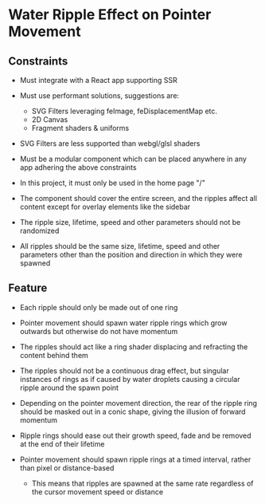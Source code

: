 # Water Ripple Effect on Pointer Movement

## Constraints

- Must integrate with a React app supporting SSR

- Must use performant solutions, suggestions are:
  - SVG Filters leveraging feImage, feDisplacementMap etc.
  - 2D Canvas
  - Fragment shaders & uniforms

- SVG Filters are less supported than webgl/glsl shaders

- Must be a modular component which can be placed anywhere in any app adhering the above constraints

- In this project, it must only be used in the home page "/"

- The component should cover the entire screen, and the ripples affect all content except for overlay elements like the sidebar

- The ripple size, lifetime, speed and other parameters should not be randomized

- All ripples should be the same size, lifetime, speed and other parameters other than the position and direction in which they were spawned

## Feature

- Each ripple should only be made out of one ring

- Pointer movement should spawn water ripple rings which grow outwards but otherwise do not have momentum

- The ripples should act like a ring shader displacing and refracting the content behind them

- The ripples should not be a continuous drag effect, but singular instances of rings as if caused by water droplets causing a circular ripple around the spawn point

- Depending on the pointer movement direction, the rear of the ripple ring should be masked out in a conic shape, giving the illusion of forward momentum

- Ripple rings should ease out their growth speed, fade and be removed at the end of their lifetime

- Pointer movement should spawn ripple rings at a timed interval, rather than pixel or distance-based
  - This means that ripples are spawned at the same rate regardless of the cursor movement speed or distance
